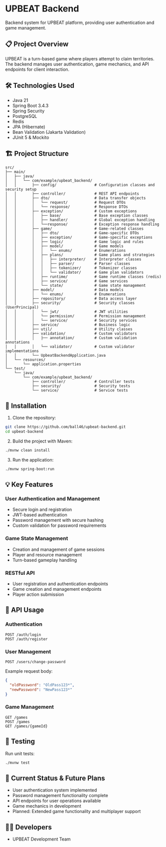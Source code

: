 # UPBEAT Backend

Backend system for UPBEAT platform, providing user authentication and game management.

## 📋 Project Overview

UPBEAT is a turn-based game where players attempt to claim territories. The backend manages user authentication, game mechanics, and API endpoints for client interaction.

## 🛠️ Technologies Used

- Java 21
- Spring Boot 3.4.3
- Spring Security
- PostgreSQL
- Redis
- JPA (Hibernate)
- Bean Validation (Jakarta Validation)
- JUnit 5 & Mockito

## 🏗️ Project Structure

```
src/
├── main/
│   ├── java/
│   │   └── com/example/upbeat_backend/
│   │       ├── config/                 # Configuration classes and security setup
│   │       ├── controller/             # REST API endpoints
│   │       ├── dto/                    # Data transfer objects
│   │       │   └── request/            # Request DTOs
│   │       │   └── response/           # Response DTOs
│   │       ├── exception/              # Custom exceptions
│   │       │   ├── base/               # Base exception classes
│   │       │   ├── handler/            # Global exception handling
│   │       │   └──response/            # Exception response handling
│   │       ├── game/                   # Game-related classes
│   │       │   ├── dto/                # Game-specific DTOs
│   │       │   ├── exception/          # Game-specific exceptions
│   │       │   ├── logic/              # Game logic and rules
│   │       │   ├── model/              # Game models
│   │       │   │   └── enums/          # Enumerations
│   │       │   ├── plans/              # Game plans and strategies
│   │       │   │   ├── interpreter/    # Interpreter classes
│   │       │   │   ├── parser/         # Parser classes
│   │       │   │   ├── tokenizer/      # Tokenizer classes
│   │       │   │   └── validator/      # Game plan validators
│   │       │   ├── runtime/            # Game runtime classes (redis)
│   │       │   ├── service/            # Game services
│   │       │   └── state/              # Game state management
│   │       ├── model/                  # Data models
│   │       │   └── enums/              # Enumerations
│   │       ├── repository/             # Data access layer
│   │       ├── security/               # Security classes (UserPrincipal)
│   │       │   └── jwt/                # JWT utilities
│   │       │   └── permission/         # Permission management
│   │       │   └── service/            # Security services
│   │       ├── service/                # Business logic
│   │       ├── util/                   # Utility classes
│   │       ├── validation/             # Custom validators
│   │       │   ├── annotation/         # Custom validation annotations
│   │       │   └── validator/          # Custom validator implementations
│   │       └── UpbeatBackendApplication.java
│   └── resources/
│       └── application.properties
└── test/
    └── java/
        └── com/example/upbeat_backend/
            ├── controller/             # Controller tests
            ├── security/               # Security tests
            └── service/                # Service tests
```

## 🚀 Installation

1. Clone the repository:
```bash
git clone https://github.com/ball46/upbeat-backend.git
cd upbeat-backend
```

2. Build the project with Maven:
```bash
./mvnw clean install
```

3. Run the application:
```bash
./mvnw spring-boot:run
```

## 💡 Key Features

### User Authentication and Management
- Secure login and registration
- JWT-based authentication
- Password management with secure hashing
- Custom validation for password requirements

### Game State Management
- Creation and management of game sessions
- Player and resource management
- Turn-based gameplay handling

### RESTful API
- User registration and authentication endpoints
- Game creation and management endpoints
- Player action submission

## 📝 API Usage

### Authentication
```
POST /auth/login
POST /auth/register
```

### User Management
```
POST /users/change-password
```
Example request body:
```json
{
  "oldPassword": "OldPass123*",
  "newPassword": "NewPass123*"
}
```

### Game Management
```
GET /games
POST /games
GET /games/{gameId}
```

## 🧪 Testing

Run unit tests:
```bash
./mvnw test
```

## 🔄 Current Status & Future Plans

- User authentication system implemented
- Password management functionality complete
- API endpoints for user operations available
- Game mechanics in development
- Planned: Extended game functionality and multiplayer support

## 👨‍💻 Developers

- UPBEAT Development Team